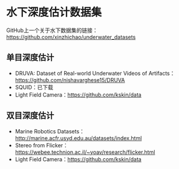 # 水下深度估计数据集

GitHub上一个关于水下数据集的链接：https://github.com/xinzhichao/underwater_datasets

## 单目深度估计

- DRUVA: Dataset of Real-world Underwater Videos of Artifacts：https://github.com/nishavarghese15/DRUVA
- SQUID：已下载
- Light Field Camera：https://github.com/kskin/data

## 双目深度估计

- Marine Robotics Datasets：http://marine.acfr.usyd.edu.au/datasets/index.html
- Stereo from Flicker：https://webee.technion.ac.il/~yoav/research/flicker.html
- Light Field Camera：https://github.com/kskin/data